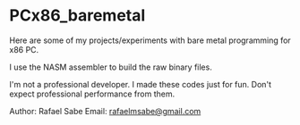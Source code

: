 # PCx86_baremetal
Here are some of my projects/experiments with bare metal programming for x86 PC.

I use the NASM assembler to build the raw binary files.

I'm not a professional developer. I made these codes just for fun. Don't expect professional performance from them.

Author: Rafael Sabe
Email: rafaelmsabe@gmail.com
